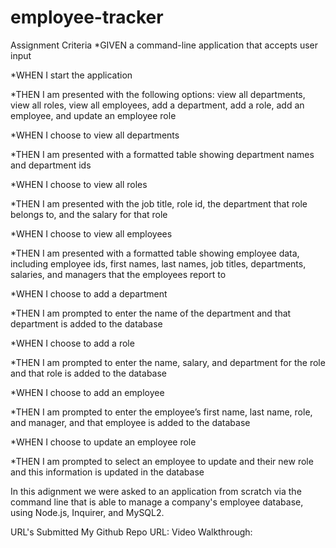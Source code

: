 # employee-tracker

Assignment Criteria
*GIVEN a command-line application that accepts user input

*WHEN I start the application

*THEN I am presented with the following options: view all departments, view all roles, view all employees, add a department, add a role, add an employee, and update an employee role

*WHEN I choose to view all departments

*THEN I am presented with a formatted table showing department names and department ids

*WHEN I choose to view all roles

*THEN I am presented with the job title, role id, the department that role belongs to, and the salary for that role

*WHEN I choose to view all employees

*THEN I am presented with a formatted table showing employee data, including employee ids, first names, last names, job titles, departments, salaries, and managers that the employees report to

*WHEN I choose to add a department

*THEN I am prompted to enter the name of the department and that department is added to the database

*WHEN I choose to add a role

*THEN I am prompted to enter the name, salary, and department for the role and that role is added to the database

*WHEN I choose to add an employee

*THEN I am prompted to enter the employee’s first name, last name, role, and manager, and that employee is added to the database

*WHEN I choose to update an employee role

*THEN I am prompted to select an employee to update and their new role and this information is updated in the database

In this adignment we were asked to an application from scratch via the command line that is able to manage a company's employee database, using Node.js, Inquirer, and MySQL2.

URL's Submitted
My Github Repo URL: 
Video Walkthrough:

